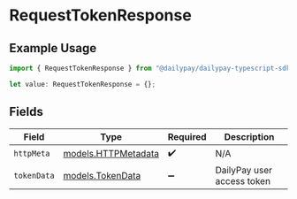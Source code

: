# RequestTokenResponse

## Example Usage

```typescript
import { RequestTokenResponse } from "@dailypay/dailypay-typescript-sdk/models/operations";

let value: RequestTokenResponse = {};
```

## Fields

| Field                                               | Type                                                | Required                                            | Description                                         |
| --------------------------------------------------- | --------------------------------------------------- | --------------------------------------------------- | --------------------------------------------------- |
| `httpMeta`                                          | [models.HTTPMetadata](../../models/httpmetadata.md) | :heavy_check_mark:                                  | N/A                                                 |
| `tokenData`                                         | [models.TokenData](../../models/tokendata.md)       | :heavy_minus_sign:                                  | DailyPay user access token                          |